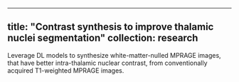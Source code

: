 
---
title: "Contrast synthesis to improve thalamic nuclei segmentation"
collection: research
---
Leverage DL models to synthesize white-matter-nulled MPRAGE images, that have better intra-thalamic nuclear contrast, from conventionally acquired T1-weighted MPRAGE images.
